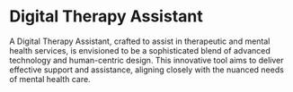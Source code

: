 # Digital Therapy Assistant
A Digital Therapy Assistant, crafted to assist in therapeutic and mental health services, is envisioned to be a sophisticated blend of advanced technology and human-centric design. This innovative tool aims to deliver effective support and assistance, aligning closely with the nuanced needs of mental health care.
